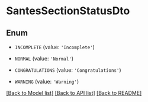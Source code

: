 # SantesSectionStatusDto


## Enum

* `INCOMPLETE` (value: `'Incomplete'`)

* `NORMAL` (value: `'Normal'`)

* `CONGRATULATIONS` (value: `'Congratulations'`)

* `WARNING` (value: `'Warning'`)

[[Back to Model list]](../README.md#documentation-for-models) [[Back to API list]](../README.md#documentation-for-api-endpoints) [[Back to README]](../README.md)



